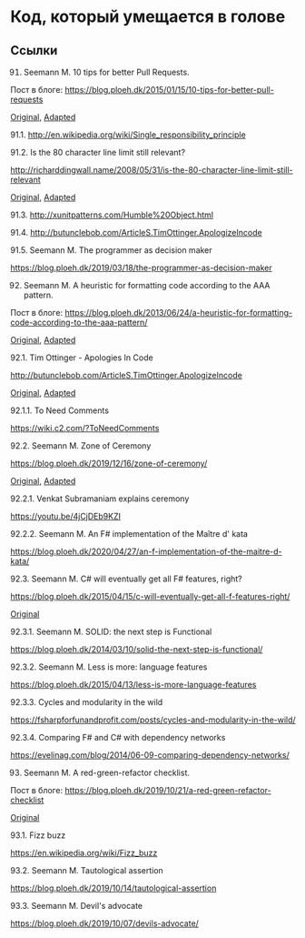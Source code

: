# Код, который умещается в голове

## Ссылки

91. Seemann M. 10 tips for better Pull Requests.

Пост в блоге: https://blog.ploeh.dk/2015/01/15/10-tips-for-better-pull-requests

[Original](/doc/091/original.md), [Adapted](/doc/091/adapted.md)

91.1. http://en.wikipedia.org/wiki/Single_responsibility_principle

91.2. Is the 80 character line limit still relevant?

http://richarddingwall.name/2008/05/31/is-the-80-character-line-limit-still-relevant

[Original](/doc/091_2/original.md), [Adapted](/doc/091_2/adapted.md)

91.3. http://xunitpatterns.com/Humble%20Object.html

91.4. http://butunclebob.com/ArticleS.TimOttinger.ApologizeIncode

91.5. Seemann M. The programmer as decision maker

https://blog.ploeh.dk/2019/03/18/the-programmer-as-decision-maker

92. Seemann M. A heuristic for formatting code according to the AAA pattern.

Пост в блоге: https://blog.ploeh.dk/2013/06/24/a-heuristic-for-formatting-code-according-to-the-aaa-pattern/

[Original](/doc/092/original.md), [Adapted](/doc/092/adapted.md)

92.1. Tim Ottinger - Apologies In Code

http://butunclebob.com/ArticleS.TimOttinger.ApologizeIncode

[Original](/doc/092_1/original.md), [Adapted](/doc/092_1/adapted.md)

92.1.1. To Need Comments

https://wiki.c2.com/?ToNeedComments

92.2. Seemann M. Zone of Ceremony

https://blog.ploeh.dk/2019/12/16/zone-of-ceremony/

[Original](/doc/092_2/original.md), [Adapted](/doc/092_2/adapted.md)

92.2.1. Venkat Subramaniam explains ceremony

https://youtu.be/4jCjDEb9KZI

92.2.2. Seemann M. An F# implementation of the Maître d' kata

https://blog.ploeh.dk/2020/04/27/an-f-implementation-of-the-maitre-d-kata/

92.3. Seemann M. C# will eventually get all F# features, right?

https://blog.ploeh.dk/2015/04/15/c-will-eventually-get-all-f-features-right/

[Original](/doc/092_3/original.md)

92.3.1. Seemann M. SOLID: the next step is Functional

https://blog.ploeh.dk/2014/03/10/solid-the-next-step-is-functional/

92.3.2. Seemann M. Less is more: language features

https://blog.ploeh.dk/2015/04/13/less-is-more-language-features

92.3.3. Cycles and modularity in the wild

https://fsharpforfunandprofit.com/posts/cycles-and-modularity-in-the-wild/

92.3.4. Comparing F# and C# with dependency networks

https://evelinag.com/blog/2014/06-09-comparing-dependency-networks/

93. Seemann M. A red-green-refactor checklist.

Пост в блоге: https://blog.ploeh.dk/2019/10/21/a-red-green-refactor-checklist

[Original](/doc/093/original.md)

93.1. Fizz buzz

https://en.wikipedia.org/wiki/Fizz_buzz

93.2. Seemann M. Tautological assertion

https://blog.ploeh.dk/2019/10/14/tautological-assertion

93.3. Seemann M. Devil's advocate

https://blog.ploeh.dk/2019/10/07/devils-advocate/
